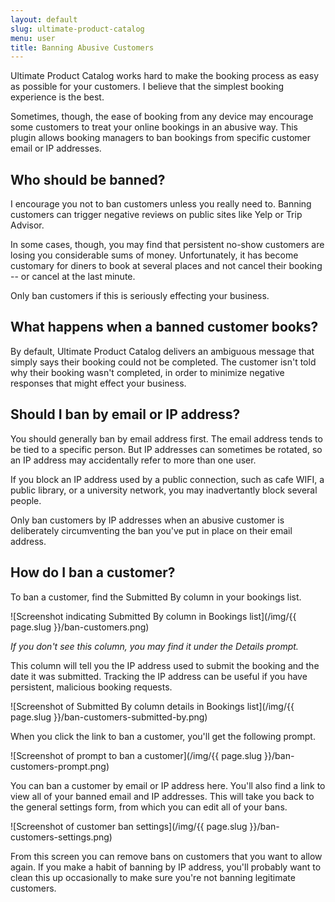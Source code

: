 ```yaml
---
layout: default
slug: ultimate-product-catalog
menu: user
title: Banning Abusive Customers
---
```

Ultimate Product Catalog works hard to make the booking process as easy as possible for your customers. I believe that the simplest booking experience is the best.

Sometimes, though, the ease of booking from any device may encourage some customers to treat your online bookings in an abusive way. This plugin allows booking managers to ban bookings from specific customer email or IP addresses.

## Who should be banned?

I encourage you not to ban customers unless you really need to. Banning customers can trigger negative reviews on public sites like Yelp or Trip Advisor.

In some cases, though, you may find that persistent no-show customers are losing you considerable sums of money. Unfortunately, it has become customary for diners to book at several places and not cancel their booking -- or cancel at the last minute.

Only ban customers if this is seriously effecting your business.

## What happens when a banned customer books?

By default, Ultimate Product Catalog delivers an ambiguous message that simply says their booking could not be completed. The customer isn't told why their booking wasn't completed, in order to minimize negative responses that might effect your business.

## Should I ban by email or IP address?

You should generally ban by email address first. The email address tends to be tied to a specific person. But IP addresses can sometimes be rotated, so an IP address may accidentally refer to more than one user.

If you block an IP address used by a public connection, such as cafe WIFI, a public library, or a university network, you may inadvertantly block several people.

Only ban customers by IP addresses when an abusive customer is deliberately circumventing the ban you've put in place on their email address.

## How do I ban a customer?

To ban a customer, find the Submitted By column in your bookings list.

![Screenshot indicating Submitted By column in Bookings list](/img/{{ page.slug }}/ban-customers.png)

_If you don't see this column, you may find it under the Details prompt._

This column will tell you the IP address used to submit the booking and the date it was submitted. Tracking the IP address can be useful if you have persistent, malicious booking requests.

![Screenshot of Submitted By column details in Bookings list](/img/{{ page.slug }}/ban-customers-submitted-by.png)

When you click the link to ban a customer, you'll get the following prompt.

![Screenshot of prompt to ban a customer](/img/{{ page.slug }}/ban-customers-prompt.png)

You can ban a customer by email or IP address here. You'll also find a link to view all of your banned email and IP addresses. This will take you back to the general settings form, from which you can edit all of your bans.

![Screenshot of customer ban settings](/img/{{ page.slug }}/ban-customers-settings.png)

From this screen you can remove bans on customers that you want to allow again. If you make a habit of banning by IP address, you'll probably want to clean this up occasionally to make sure you're not banning legitimate customers.
